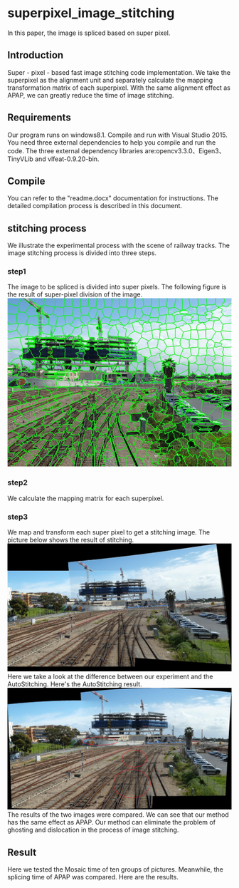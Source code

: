 # superpixel_image_stitching
In this paper, the image is spliced based on super pixel.
## Introduction
Super - pixel - based fast image stitching code implementation. We take the superpixel as the alignment unit and separately calculate the mapping transformation matrix of each superpixel. With the same alignment effect as APAP, we can greatly reduce the time of image stitching.<br>
## Requirements
Our program runs on windows8.1. Compile and run with Visual Studio 2015. You need three external dependencies to help you compile and run the code. The three external dependency libraries are:opencv3.3.0、Eigen3、 TinyVLib and vlfeat-0.9.20-bin.<br>
## Compile
You can refer to the "readme.docx" documentation for instructions. The detailed compilation process is described in this document.
## stitching process
We illustrate the experimental process with the scene of railway tracks. The image stitching process is divided into three steps.
### step1
The image to be spliced is divided into super pixels. The following figure is the result of super-pixel division of the image.<br>
![](https://github.com/GenaWang/superpixel_image_stitching/raw/master/image_show/railtrackMBS_out.jpg)
<br>
### step2
We calculate the mapping matrix for each superpixel.<br>
### step3
We map and transform each super pixel to get a stitching image. The picture below shows the result of stitching.<br>
![](https://github.com/GenaWang/superpixel_image_stitching/raw/master/image_show/railtrack_ours.jpg)
<br>
Here we take a look at the difference between our experiment and the AutoStitching. Here's the AutoStitching result.<br>
![](https://github.com/GenaWang/superpixel_image_stitching/raw/master/image_show/railtrack_AutoStitchMarked.jpg)
<br>
The results of the two images were compared. We can see that our method has the same effect as APAP. Our method can eliminate the problem of ghosting and dislocation in the process of image stitching.
## Result
Here we tested the Mosaic time of ten groups of pictures. Meanwhile, the splicing time of APAP was compared. Here are the results.<br>
